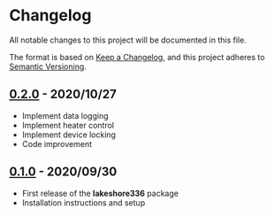 # Changelog

All notable changes to this project will be documented in this file.

The format is based on [Keep a Changelog](https://keepachangelog.com/en/1.0.0/),
and this project adheres to [Semantic Versioning](https://semver.org/spec/v2.0.0.html).

## [0.2.0] - 2020/10/27

- Implement data logging
- Implement heater control
- Implement device locking
- Code improvement

## [0.1.0] - 2020/09/30

- First release of the **lakeshore336** package
- Installation instructions and setup

[0.1.0]: https://gitlab.ethz.ch/exotic-matter/cw-beam/lakeshore336/tree/v0.1.0
[0.2.0]: https://gitlab.ethz.ch/exotic-matter/cw-beam/lakeshore336/tree/v0.2.0